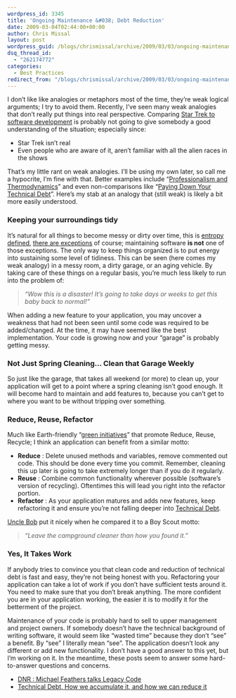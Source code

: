 ```yaml
---
wordpress_id: 3345
title: 'Ongoing Maintenance &#038; Debt Reduction'
date: 2009-03-04T02:44:00+00:00
author: Chris Missal
layout: post
wordpress_guid: /blogs/chrismissal/archive/2009/03/03/ongoing-maintenance-amp-debt-reduction.aspx
dsq_thread_id:
  - "262174772"
categories:
  - Best Practices
redirect_from: "/blogs/chrismissal/archive/2009/03/03/ongoing-maintenance-amp-debt-reduction.aspx/"
---
```

I don’t like like analogies or metaphors most of the time, they’re weak logical arguments; I try to avoid them. Recently, I’ve seen many weak analogies that don’t really put things into real perspective. Comparing <a title="The Ferengi Programmer" href="http://www.codinghorror.com/blog/archives/001225.html" target="_blank">Star Trek to software development</a> is probably not going to give somebody a good understanding of the situation; especially since:

  * Star Trek isn’t real 
  * Even people who are aware of it, aren’t familiar with all the alien races in the shows 

That’s my little rant on weak analogies. I’ll be using my own later, so call me a hypocrite, I’m fine with that. Better examples include “<a title="Professionalism and Thermodynamics" href="http://www.lostechies.com/blogs/derickbailey/archive/2008/12/04/professionalism-and-thermodynamics.aspx" target="_blank">Professionalism and Thermodynamics</a>” and even non-comparisons like “<a title="Paying Down Your Technical Debt" href="http://www.codinghorror.com/blog/archives/001230.html" target="_blank">Paying Down Your Technical Debt</a>”. Here’s my stab at an analogy that (still weak) is likely a bit more easily understood.

### Keeping your surroundings tidy

It’s natural for all things to become messy or dirty over time, this is <u><a title="Entropy (wikipedia)" href="http://en.wikipedia.org/wiki/Entropy" target="_blank">entropy defined</a></u>, <u><a title="Self-organization systems (wikipedia)" href="http://en.wikipedia.org/wiki/Self-organization" target="_blank">there are exceptions</a></u> of course; maintaining software **is not** one of those exceptions. The only way to keep things organized is to put energy into sustaining some level of tidiness. This can be seen (here comes my weak analogy) in a messy room, a dirty garage, or an aging vehicle. By taking care of these things on a regular basis, you’re much less likely to run into the problem of: 

> _“Wow this is a disaster! It’s going to take days or weeks to get this baby back to normal!”_

When adding a new feature to your application, you may uncover a weakness that had not been seen until some code was required to be added/changed. At the time, it may have seemed like the best implementation. Your code is growing now and your “garage” is probably getting messy.

### Not Just Spring Cleaning… Clean that Garage Weekly

So just like the garage, that takes all weekend (or more) to clean up, your application will get to a point where a spring cleaning isn’t good enough. It will become hard to maintain and add features to, because you can’t get to where you want to be without tripping over something.

### Reduce, Reuse, Refactor

Much like Earth-friendly “<a title="Reduce, Reuse, & Recycle" href="http://www.news.harvard.edu/gazette/2008/02.28/01-reusing.html" target="_blank">green initiatives</a>” that promote Reduce, Reuse, Recycle; I think an application can benefit from a similar motto:

  * **Reduce** : Delete unused methods and variables, remove commented out code. This should be done every time you commit. Remember, cleaning this up later is going to take extremely longer than if you do it regularly. 
  * **Reuse** : Combine common functionality wherever possible (software’s version of recycling). Oftentimes this will lead you right into the refactor portion. 
  * **Refactor** : As your application matures and adds new features, keep refactoring it and ensure you’re not falling deeper into <a title="Debt Metaphor" href="http://www.youtube.com/watch?v=pqeJFYwnkjE" target="_blank">Technical Debt</a>. 

<a title="XP : After 10 Years Why Are We Still Talking About It" href="http://chicagoalt.net/event/February2009Meeting-XPAfter10yearswhyarewestilltalkingaboutit" target="_blank">Uncle Bob</a> put it nicely when he compared it to a Boy Scout motto:

> _“Leave the campground cleaner than how you found it.”_

### Yes, It Takes Work

If anybody tries to convince you that clean code and reduction of technical debt is fast and easy, they’re not being honest with you. Refactoring your application can take a lot of work if you don’t have sufficient tests around it. You need to make sure that you don’t break anything. The more confident you are in your application working, the easier it is to modify it for the betterment of the project.

Maintenance of your code is probably hard to sell to upper management and project owners. If somebody doesn’t have the technical background of writing software, it would seem like “wasted time” because they don’t “see” a benefit. By “see” I literally mean “see”. The application doesn’t look any different or add new functionality. I don’t have a good answer to this yet, but I’m working on it. In the meantime, these posts seem to answer some hard-to-answer questions and concerns.

  * <a title="Show #397 | 11/25/2008 (60 minutes) Michael Feathers talks Legacy Code" href="http://www.dotnetrocks.com/default.aspx?showNum=397" target="_blank">DNR : Michael Feathers talks Legacy Code</a>
  * <a title="Technical Debt, How we accumulate it, and how we can reduce it" href="http://devlicio.us/blogs/derik_whittaker/archive/2007/05/25/technical-debt-how-we-accumulate-it-and-how-we-can-reduce-it.aspx" target="_blank">Technical Debt, How we accumulate it, and how we can reduce it</a>